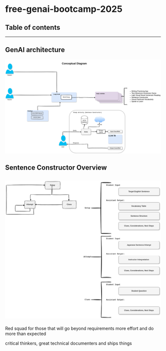# free-genai-bootcamp-2025

## Table of contents

---
## GenAI architecture
![Conceptual Diagram](./genai-architecting/genai-architecture.png)


## Sentence Constructor Overview
![Sentence Constructor Diagram](./sentence-constructor/sentence_constructor.png)
---


Red squad for those that will go beyond requirements 
more effort and do more than expected 

critical thinkers, great technical documenters and ships things 